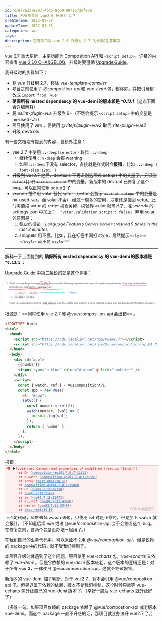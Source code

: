```yaml
---
id: c7e77e23-e297-4bdb-9c69-887167a5f97e
title: 已有项目将 vue2.6 升级为 2.7
createTime: 2022-07-08
updateTime: 2022-07-08
categories: vue
tags: 
description: 已有项目将 vue 2.6 升级为 2.7 的步骤&注意事项
---
```


vue 2.7 重大更新，主要功能为 Composition API 和 `<script setup>`，详细的内容查看 [vue 2.7.0 CHANGELOG](https://github.com/vuejs/vue/blob/main/CHANGELOG.md#270-2022-07-01)，升级时要遵循 [Upgrade Guide](https://github.com/vuejs/vue/blob/main/CHANGELOG.md#upgrade-guide)。

我升级时的步骤如下：

- 将 _vue_ 升级到 2.7，移除 _vue-template-compiler_
- 项目之前使用了 _@composition-api_ 和 _vue-demi_ 包，都移除。并把引用都改成 `import from 'vue' `
- **确保所有 nested dependency 的 vue-demi 的版本都是 _^0.13.1_**（这点下面会详细解释）
- 将 _eslint-plugin-vue_ 升级到 9+（不然会提示 `<script setup>` 中的变量是 no-used-var）
- 项目使用了 _vite_ ，要使用 _@vitejs/plugin-vue2_ 取代 _vite-plugin-vue2_
- 升级 devtools

有一些文档没有提到的内容，要额外注意：

- vue 2.7 中使用 `:v-deep(selector)` 取代 `::v-deep`
  - 继续使用 `::v-deep` 会报 warning
  - 如果`::v-deep`下没有 selector，直接就是样式时会**报错**，比如 `::v-deep { font-size:12px; }`
- ~~升级到 vue2.7 之后，devtools 不再识别选项式 setup() 中的变量了，只识别 `data(){}` 和 `<script setup>` 中的变量~~。新版本的 devtool 已修复了这个 bug。可以正常使用 setup() 了
- ~~vscode 插件用 volar 替代 vetur （vetur 会提示 `<script setup>` 中的变量是 no-used-var。而 volar 不会）~~ 经过一周多的使用，决定还是换回 vetur。此时需要把 vetur 的 script 校验关掉，校验靠 eslint 就可以了。在 vscode 的 settings.json 中加上：`  "vetur.validation.script": false` 。弃用 volar 的原因是：
  1. 稳定的报错：_Language Features Server server crashed 5 times in the last 3 minutes_
  2. snippets 用不惯。比如，我在标签中间打 style，居然提示 `<style></style>` 而不是 `style=""`

---

解释一下上面提到的 **确保所有 nested dependency 的 vue-demi 的版本都是 `^0.13.1`** ：

[Upgrade Guide](https://github.com/vuejs/vue/blob/main/CHANGELOG.md#upgrade-guide) 中第三条说的就是这个是事：

![在这里插入图片描述](..\post-assets\9bc9187d-e042-4ae3-9ef7-40df2558fc07.png)

根源是：==同时使用 vue 2.7 和 @vue/composition-api 会出错== 。

```html
<!DOCTYPE html>
<html>
  <head>
    <script src="https://cdn.jsdelivr.net/npm/vue@2.7"></script>
    <script src="https://cdn.jsdelivr.net/npm/@vue/composition-api@1.7.0"></script>
  </head>
  <body>
    <div id="app">
      {{number}}
      <input type="button" value="dianwo" @click="number++" />
    </div>
    <script>
      const { watch, ref } = VueCompositionAPI;
      const app = new Vue({
        el: "#app",
        setup() {
          const number = ref(2);
          watch(number, (val) => {
            console.log(val);
          });
          return { number };
        },
      });
    </script>
  </body>
</html>
```

报错：
![在这里插入图片描述](..\post-assets\95d3db7b-0774-4c65-8754-addb997fe709.png)
上面的代码，如果去掉 watch 语句，只使用 ref 时是正常的，但是加上 watch 就会报错。（不知道后续 vue 或者 @vue/composition-api 会不会修复这个 bug。在修复之前，这两个包是没办法一起用了。）

在我们自己的业务代码中，可以保证不引用 _@vue/composition-api_。但是依赖的 package 中的代码，就不受我们控制了。

本项目升级时就遇到了这个问题。项目使用 _vue-echarts_ 包，_vue-echarts_ 又依赖了 _vue-demi_ 。但是它依赖的 _vue-demi_ 版本较老，这个版本的逻辑还是：对于所有 vue 2，一律使用 @vue/composition-api。这就会导致报错。

新版本的 vue-demi 加了判断，对于 vue2.7，将不会引用 @vue/composition-api 了。但是这属于依赖的依赖，版本不受我们控制，这个时候只能等 vue-echarts 包升级自己的 vue-demi 版本了。（幸好一周后 vue-echarts 就升级好了）

（多说一句。如果项目依赖的 package 依赖了 @vue/compostion-api 或老版本 vue-demi。而这个 package 一直不升级的话，那项目就没办法升 vue2.7 了。）